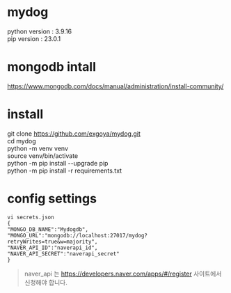 # mydog

python version : 3.9.16   
pip version : 23.0.1  

# mongodb intall
https://www.mongodb.com/docs/manual/administration/install-community/  

# install
git clone https://github.com/exgoya/mydog.git  
cd mydog  
python -m venv venv  
source venv/bin/activate  
python -m pip install --upgrade pip  
python -m pip install -r requirements.txt           

# config settings
```
vi secrets.json 
{  
"MONGO_DB_NAME":"Mydogdb",  
"MONGO_URL":"mongodb://localhost:27017/mydog?retryWrites=true&w=majority",  
"NAVER_API_ID":"naverapi_id",  
"NAVER_API_SECRET":"naverapi_secret"  
}    
```
> naver_api 는 https://developers.naver.com/apps/#/register 사이트에서 신청해야 합니다.  